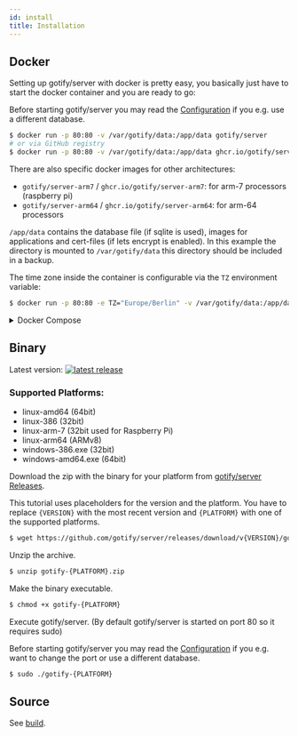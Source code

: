 ```yaml
---
id: install
title: Installation
---
```


## Docker

Setting up gotify/server with docker is pretty easy, you basically just have to start the docker container and you are ready to go:

Before starting gotify/server you may read the [Configuration](configuration.md) if you e.g. use a different database.

```bash
$ docker run -p 80:80 -v /var/gotify/data:/app/data gotify/server
# or via GitHub registry
$ docker run -p 80:80 -v /var/gotify/data:/app/data ghcr.io/gotify/server
```

There are also specific docker images for other architectures:

- `gotify/server-arm7` / `ghcr.io/gotify/server-arm7`: for arm-7 processors (raspberry pi)
- `gotify/server-arm64` / `ghcr.io/gotify/server-arm64`: for arm-64 processors

`/app/data` contains the database file (if sqlite is used), images for applications and cert-files (if lets encrypt is enabled).
In this example the directory is mounted to `/var/gotify/data` this directory should be included in a backup.

The time zone inside the container is configurable via the `TZ` environment variable:

```bash
$ docker run -p 80:80 -e TZ="Europe/Berlin" -v /var/gotify/data:/app/data gotify/server
```

<details><summary>Docker Compose</summary>
<p>

```yml
version: "3"

services:
  gotify:
    image: gotify/server
    ports:
      - 8080:80
    environment:
      - GOTIFY_DEFAULTUSER_PASS=custom
    volumes:
      - "./gotify_data:/app/data"
```

</p>
</details>

## Binary

Latest version:
<a href="https://github.com/gotify/server/releases/latest">
<img alt="latest release" src="https://img.shields.io/github/release/gotify/server.svg">
</a>

### Supported Platforms:

- linux-amd64 (64bit)
- linux-386 (32bit)
- linux-arm-7 (32bit used for Raspberry Pi)
- linux-arm64 (ARMv8)
- windows-386.exe (32bit)
- windows-amd64.exe (64bit)

Download the zip with the binary for your platform from [gotify/server Releases](https://github.com/gotify/server/releases).

This tutorial uses placeholders for the version and the platform.
You have to replace `{VERSION}` with the most recent version and `{PLATFORM}` with one of the supported platforms.

```bash
$ wget https://github.com/gotify/server/releases/download/v{VERSION}/gotify-{PLATFORM}.zip
```

Unzip the archive.

```bash
$ unzip gotify-{PLATFORM}.zip
```

Make the binary executable.

```bash
$ chmod +x gotify-{PLATFORM}
```

Execute gotify/server. (By default gotify/server is started on port 80 so it requires sudo)

Before starting gotify/server you may read the [Configuration](configuration.md) if you e.g. want to change the port or use a different database.

```bash
$ sudo ./gotify-{PLATFORM}
```

## Source

See [build](build.md).
